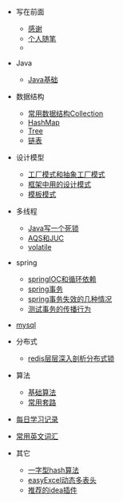 
* 写在前面
  
  * [感谢](./README.md)
  * [个人随笔](./docs/个人随笔.md)
  * 
* Java
  * [Java基础](./docs/java基础/java基础问题.md)
  
    
  
* 数据结构
  * [常用数据结构Collection](./docs/java常用数据结构/collection.md)
  * [HashMap](./docs/java常用数据结构/hashmap.md)
  * [Tree](./docs/java常用数据结构/树.md)
  * [链表](./docs/算法/链表相关算法.md)
  
* 设计模型
  * [工厂模式和抽象工厂模式](./docs/设计模式/工厂模式和抽象工厂模式.md)
  * [框架中用的设计模式](./docs/设计模式/框架中的设计模式.md)
  * [模板模式](./docs/设计模式/模板模式.md)

* 多线程
  * [Java写一个死锁](./docs/多线程/java写一个死锁.md)
  * [AQS和JUC](./docs/多线程/AQS.md)
  * [volatile](./docs/多线程/volatile和Happens-Before原则.md)


* spring
  * [springIOC和循环依赖](./docs/springboot/springIoc.md)
  * [spring事务](./docs/springboot/spring事务.md)
  * [spring事务失效的几种情况](./docs/springboot/spring事务注解失效的几种情况.md)
  * [测试事务的传播行为](./docs/springboot/测试事务传播行为.md)
  
* [mysql](./docs/mysql/mysql系列.md)

* 分布式

  - [redis层层深入剖析分布式锁](./docs/秒杀相关/分布式锁/1用redis实现分布式锁.md)
  
* 算法

  - [基础算法](./docs/算法/基础算法.md)
  - [常用套路](./docs/算法总结.md)

  

* [每日学习记录](./docs/每日学习记录.md)

* [常用英文词汇](./docs/常用英文词汇.md)

* 其它
  * [一字型hash算法](./docs/其它/一致性hash算法.md)
  * [easyExcel动态多表头](./docs/其它/easyExcel动态多表头.md)
  * [推荐的idea插件](./docs/其它/推荐插件.md)

